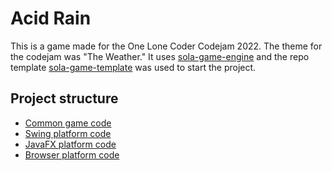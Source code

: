 # Acid Rain
This is a game made for the One Lone Coder Codejam 2022. The theme for the codejam was "The Weather."
It uses [sola-game-engine](https://github.com/iamdudeman/sola-game-engine) and the repo template [sola-game-template](https://github.com/iamdudeman/sola-game-template)
was used to start the project.

## Project structure
* [Common game code](game/src)
* [Swing platform code](swing/src)
* [JavaFX platform code](javafx/src)
* [Browser platform code](browser/src)
